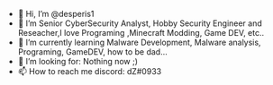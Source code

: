 - 👋 Hi, I’m @desperis1
- 👀 I’m Senior CyberSecurity Analyst, Hobby Security Engineer and Reseacher,I love  Programing ,Minecraft Modding, Game DEV, etc..
- 🌱 I’m currently learning Malware Development, Malware analysis, Programing, GameDEV, how to be dad...
- 💞️ I’m looking for: Nothing now ;)
- 📫 How to reach me discord: dZ#0933

<!---
desperis1/desperis1 is a ✨ special ✨ repository because its `README.md` (this file) appears on your GitHub profile.
You can click the Preview link to take a look at your changes.
--->
